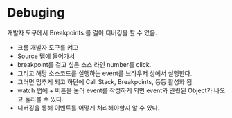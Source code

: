 # Debuging

개발자 도구에서 Breakpoints 를 걸어 디버깅을 할 수 있음.

- 크롬 개발자 도구를 켜고
- Source 탭에 들어가서
- breakpoint를 걸고 싶은 소스 라인 number를 click.
- 그리고 해당 소스코드를 실행하는 event를 브라우저 상에서 실행한다.
- 그러면 멈추게 되고 하단에 Call Stack, Breakpoints, 등등 활성화 됨.
- watch 탭에 + 버튼을 눌러 event를 작성하게 되면 event와 관련된 Object가 나오고 둘러볼 수 있다.
- 디버깅을 통해 이벤트를 어떻게 처리해야할지 알 수 있다.